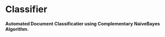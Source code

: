 Classifier
==========

<h4>Automated Document Classificatier using Complementary NaiveBayes Algorithm.</h4>
